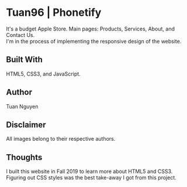 # Tuan96 | Phonetify 
It's a budget Apple Store. 
Main pages: Products, Services, About, and Contact Us. 
<br>
I'm in the process of implementing the responsive design of the website.

## Built With

HTML5, CSS3, and JavaScript. 

## Author

Tuan Nguyen

## Disclaimer

All images belong to their respective authors. 

## Thoughts

I built this website in Fall 2019 to learn more about HTML5 and CSS3. <br/> Figuring out CSS styles was the best take-away I got from this project.
 
